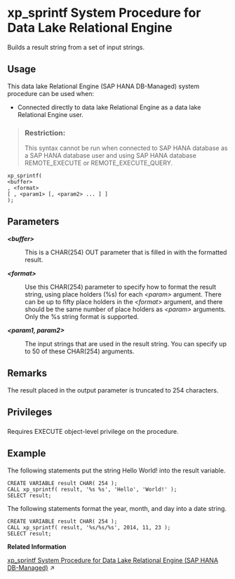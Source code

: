 <!-- loio8180c9106ce21014894dc48bcbd02bb5 -->

# xp\_sprintf System Procedure for Data Lake Relational Engine

Builds a result string from a set of input strings.



<a name="loio8180c9106ce21014894dc48bcbd02bb5__section_i52_dcb_1yb"/>

## Usage

This data lake Relational Engine \(SAP HANA DB-Managed\) system procedure can be used when:

-   Connected directly to data lake Relational Engine as a data lake Relational Engine user.

> ### Restriction:  
> This syntax cannot be run when connected to SAP HANA database as a SAP HANA database user and using SAP HANA database REMOTE\_EXECUTE or REMOTE\_EXECUTE\_QUERY.



```
xp_sprintf(
<buffer>
, <format>
[ , <param1> [, <param2> ... ] ]
);
```



<a name="loio8180c9106ce21014894dc48bcbd02bb5__xp_sprintfs_parm1"/>

## Parameters


<dl>
<dt><b>

*<buffer\>* 

</b></dt>
<dd>

This is a CHAR\(254\) OUT parameter that is filled in with the formatted result.



</dd><dt><b>

*<format\>* 

</b></dt>
<dd>

Use this CHAR\(254\) parameter to specify how to format the result string, using place holders \(%s\) for each *<param\>* argument. There can be up to fifty place holders in the *<format\>* argument, and there should be the same number of place holders as *<param\>* arguments. Only the %s string format is supported.



</dd><dt><b>

*<param1, param2\>* 

</b></dt>
<dd>

The input strings that are used in the result string. You can specify up to 50 of these CHAR\(254\) arguments.



</dd>
</dl>



<a name="loio8180c9106ce21014894dc48bcbd02bb5__xp_sprintfs_remarks1"/>

## Remarks

The result placed in the output parameter is truncated to 254 characters.



<a name="loio8180c9106ce21014894dc48bcbd02bb5__xp_sprintfs_priv1"/>

## Privileges



### 

Requires EXECUTE object-level privilege on the procedure.



## Example

The following statements put the string Hello World! into the result variable.

```
CREATE VARIABLE result CHAR( 254 );
CALL xp_sprintf( result, '%s %s', 'Hello', 'World!' );
SELECT result;
```

The following statements format the year, month, and day into a date string.

```
CREATE VARIABLE result CHAR( 254 );
CALL xp_sprintf( result, '%s/%s/%s', 2014, 11, 23 );
SELECT result;
```

**Related Information**  


[xp_sprintf System Procedure for Data Lake Relational Engine (SAP HANA DB-Managed)](https://help.sap.com/viewer/a898e08b84f21015969fa437e89860c8/2023_4_QRC/en-US/bcaf180e679e43d78733830fb7e4c2fa.html "Builds a result string from a set of input strings.") :arrow_upper_right:

